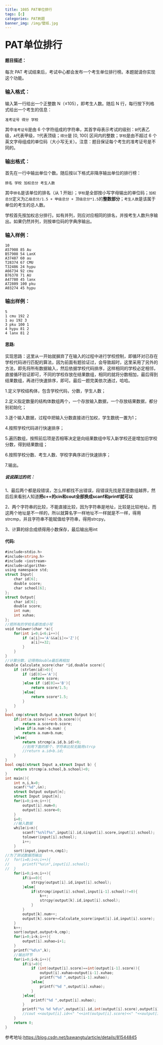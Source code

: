 ```yaml
---
title: 1085 PAT单位排行
tags: [c]
categories: PAT刷题
banner_img: /img/壁纸.jpg
---
```


### <font size=6px>PAT单位排行</font>

#### 题目描述：

每次 PAT 考试结束后，考试中心都会发布一个考生单位排行榜。本题就请你实现这个功能。

### 输入格式：

输入第一行给出一个正整数 N（≤105），即考生人数。随后 N 行，每行按下列格式给出一个考生的信息：

```
准考证号 得分 学校
```

其中`准考证号`是由 6 个字符组成的字符串，其首字母表示考试的级别：`B`代表乙级，`A`代表甲级，`T`代表顶级；`得分`是 [0, 100] 区间内的整数；`学校`是由不超过 6 个英文字母组成的单位码（大小写无关）。注意：题目保证每个考生的准考证号是不同的。

### 输出格式：

首先在一行中输出单位个数。随后按以下格式非降序输出单位的排行榜：

```
排名 学校 加权总分 考生人数
```

其中`排名`是该单位的排名（从 1 开始）；`学校`是全部按小写字母输出的单位码；`加权总分`定义为`乙级总分/1.5 + 甲级总分 + 顶级总分*1.5`的**整数部分**；`考生人数`是该属于单位的考生的总人数。

学校首先按加权总分排行。如有并列，则应对应相同的排名，并按考生人数升序输出。如果仍然并列，则按单位码的字典序输出。

### 输入样例：

```in
10
A57908 85 Au
B57908 54 LanX
A37487 60 au
T28374 67 CMU
T32486 24 hypu
A66734 92 cmu
B76378 71 AU
A47780 45 lanx
A72809 100 pku
A03274 45 hypu
```

### 输出样例：

```out
5
1 cmu 192 2
1 au 192 3
3 pku 100 1
4 hypu 81 2
4 lanx 81 2
```

#### 思路:

实现思路：这里从一开始就摒弃了在输入的过程中进行学校控制，即循环对已存在学校代码进行匹配的算法，因为前面有题验证过，会导致超时，这里采用了另外的方法，即先将所有数据输入，然后依据学校代码排序，这样相同的学校必定相邻，直接循环验证即可，不同的学校存放在结果数组，相同的就将分数相加，最后得到结果数组，再进行快速排序，即可。最后一题完美依次通过，哈哈。

1.定义学校结构体，包含学校代码，分数，学生人数；

2.定义指定数量的结构体数组两个，一个存放输入数据，一个存放结果数据，都分别初始化；

3.逐个输入数据，过程中把输入分数直接进行加权，学生数统一置为1；

4.按照学校代码进行快速排序；

5.遍历数组，按照前后项是否相等决定是向结果数组中写入新学校还是增加旧学校分数，得到结果数组；

6.按照学校分数、考生人数、学校字典序进行快速排序；

7.输出。

##### 说说踩过的坑：

1、最后两个都是段错误，怎么样都找不出错误，段错误先找是否是数组越界，然后后来看别人知道**把c++的cin和cout全部换成scanf和printf就可以**

2、两个字符串的比较，不能直接比较，因为字符串是地址，比较是比较地址，而这两个地址是不一样的，所以就算名字一样地址不一样就是不一样，得用strcmp，并且字符串不能赋值给字符串，得用strcpy。

3、计算的综合成绩得用小数保存，最后输出用int

#### 代码:

```go
#include<stdio.h>
#include<string.h>
#include <iostream>
#include<algorithm>
using namespace std; 
struct Input{
	char id[6];
	double score;
	char school[6];
};
struct Output{
	char id[6];
	double score;
	int num;
	int xuhao;
};
//把所有的学校名都改成小写 
void tolower(char *a){
	for(int i=0;i<6;i++){
		if (a[i]>='A'&&a[i]<='Z'){
			a[i]+=32;
		}
	}
}
//计算分数，记得用double最后再相加 
double Calculate_score(char *id,double score){
    if (strlen(id)>0){
    	if (id[0]=='A'){
			return score;
		}else if (id[0]=='B'){
			return score/1.5;
		}else{
			return score*1.5;
		}
	}
}
bool cmp(struct Output a,struct Output b){
	if(int(a.score)!=int(b.score)){
		return a.score>b.score;
	}else if(a.num!=b.num) {
		return a.num<b.num;
	}else{
		return strcmp(a.id,b.id)<0;
		//别用下面的那个，字符串比较无脑用strcp 
		//return a.id<b.id;
	}
}
bool cmp1(struct Input a,struct Input b) {
	return strcmp(a.school,b.school)<0;
}
int main(){
	int n,i,k=0;
	scanf("%d",&n);
	struct Output output[n];
	struct Input input[n];
	for(i=0;i<n;i++){
		output[i].num=0;
		output[i].score=0;
	}
	i=0;
	//输入数据 
	while(i<n){
		scanf("%s%lf%s",input[i].id,&input[i].score,input[i].school);
		tolower(input[i].school);
		i++;
	}
	sort(input,input+n,cmp1);
//为了测试数据而输出 
//	for(i=0;i<n;i++){
//		printf("%s\n",input[i].school);
//	}
	for(i=0;i<n;i++){
		if(i==0){
			strcpy(output[i].id,input[i].school);
		}else{
			if(strcmp(input[i].school,input[i-1].school)!=0){
				k++;
				strcpy(output[k].id,input[i].school);
			}
		}
		output[k].num++;
		output[k].score+=Calculate_score(input[i].id,input[i].score);	
	}
	k++;
	sort(output,output+k,cmp);
	for(i=0;i<k;i++){
		output[i].xuhao=i+1;
	}
	printf("%d\n",k);
	//输出环节 
	for(i=0;i<k;i++){
		if(i!=0){
			if (int(output[i].score)==int(output[i-1].score)){
				output[i].xuhao=output[i-1].xuhao;
				printf("%d ",output[i-1].xuhao);
			}else{
				printf("%d ",output[i].xuhao);
			}
		}else{
			printf("%d ",output[i].xuhao);
		}
		printf("%s %d %d\n",output[i].id,int(output[i].score),output[i].num);
		//cout <<output[i].id<<" "<<int(output[i].score)<<" "<<output[i].num<<endl;
	}
	return 0;
}
```

参考地址:https://blog.csdn.net/bawangtu/article/details/81544845
